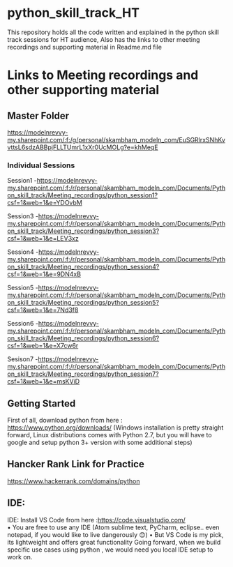# python_skill_track_HT
This repository holds all the code written and explained in the python skill track sessions for HT audience, Also has the links to other meeting recordings and supporting material in Readme.md file


# Links to Meeting recordings and other supporting material 

## Master Folder
https://modelnrevvy-my.sharepoint.com/:f:/g/personal/skambham_modeln_com/EuSGRlrxSNhKvvttsL6sdzABBpjFLLTUmrL1xXr0UcMOLg?e=khMeqE

### Individual Sessions
Session1 -https://modelnrevvy-my.sharepoint.com/:f:/r/personal/skambham_modeln_com/Documents/Python_skill_track/Meeting_recordings/python_session1?csf=1&web=1&e=YDOvbM

Session3 -https://modelnrevvy-my.sharepoint.com/:f:/r/personal/skambham_modeln_com/Documents/Python_skill_track/Meeting_recordings/python_session3?csf=1&web=1&e=LEV3xz

Session4 -https://modelnrevvy-my.sharepoint.com/:f:/r/personal/skambham_modeln_com/Documents/Python_skill_track/Meeting_recordings/python_session4?csf=1&web=1&e=9DN4xB

Session5 -https://modelnrevvy-my.sharepoint.com/:f:/r/personal/skambham_modeln_com/Documents/Python_skill_track/Meeting_recordings/python_session5?csf=1&web=1&e=7Nd3f8

Session6 -https://modelnrevvy-my.sharepoint.com/:f:/r/personal/skambham_modeln_com/Documents/Python_skill_track/Meeting_recordings/python_session6?csf=1&web=1&e=X7cw6r

Sesison7 -https://modelnrevvy-my.sharepoint.com/:f:/r/personal/skambham_modeln_com/Documents/Python_skill_track/Meeting_recordings/python_session7?csf=1&web=1&e=msKViD

## Getting Started
First of all, download python from here : https://www.python.org/downloads/ (Windows installation is pretty straight forward, Linux distributions comes with Python 2.7, but you will have to google and setup python 3+ version with some additional steps)

## Hancker Rank Link for Practice
https://www.hackerrank.com/domains/python

## IDE:
IDE:
Install VS Code from here :https://code.visualstudio.com/  
•	You are free to use any IDE (Atom sublime text, PyCharm, eclipse.. even notepad, if you would like to live dangerously 😊)
•	But VS Code is my pick, its lightweight and offers great functionality
Going forward, when we build specific use cases using python , we would need you local IDE setup to work on.


